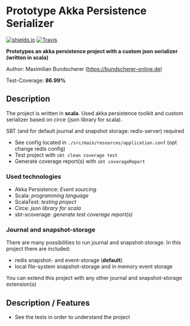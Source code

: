 # Prototype Akka Persistence Serializer

[![shields.io](http://img.shields.io/badge/license-Apache2-blue.svg)](http://www.apache.org/licenses/LICENSE-2.0.txt)
[![Travis](https://img.shields.io/travis/rust-lang/rust.svg)](#)

**Prototypes an akka persistence project with a custom json serializer (written in scala)**

Author: Maximilian Bundscherer (https://bundscherer-online.de)

Test-Coverage: **86.99%**

## Description

The project is written in **scala**. Used akka persistence toolkit and custom serializer based on circe (json library for scala).

SBT (and for default journal and snapshot storage: redis-server) required

- See config located in ``./src/main/resources/application.conf`` (opt change redis config)
- Test project with ``sbt clean coverage test``
- Generate coverage report(s) with ``sbt coverageReport``

### Used technologies

- Akka Persistence: *Event sourcing*
- Scala: *programming language*
- ScalaTest: *testing project*
- Circe: *json library for scala*
- sbt-scoverage: *generate test coverage report(s)*

### Journal and snapshot-storage

There are many possibilities to run journal and snapshot-storage. In this project there are included:

- redis snapshot- and event-storage (**default**)
- local file-system snapshot-storage and in memory event storage

You can extend this project with any other journal and snapshot-storage extension(s)

## Description / Features

- See the tests in order to understand the project
